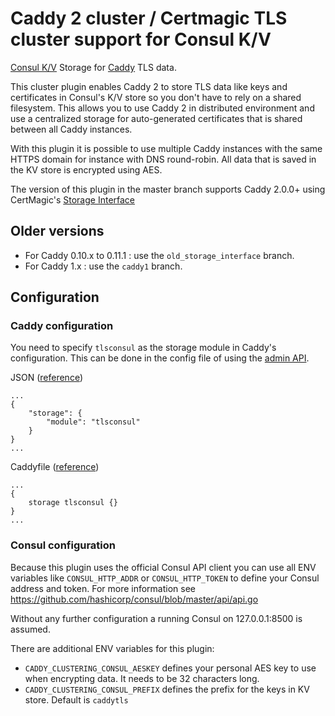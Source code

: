 # Caddy 2 cluster / Certmagic TLS cluster support for Consul K/V

[Consul K/V](https://github.com/hashicorp/consul) Storage for [Caddy](https://github.com/caddyserver/caddy) TLS data. 

This cluster plugin enables Caddy 2 to store TLS data like keys and certificates in Consul's K/V store so you don't have to rely on a shared filesystem.
This allows you to use Caddy 2 in distributed environment and use a centralized storage for auto-generated certificates that is
shared between all Caddy instances. 

With this plugin it is possible to use multiple Caddy instances with the same HTTPS domain for instance with DNS round-robin.
All data that is saved in the KV store is encrypted using AES.

The version of this plugin in the master branch supports Caddy 2.0.0+ using CertMagic's [Storage Interface](https://pkg.go.dev/github.com/caddyserver/certmagic?tab=doc#Storage)

## Older versions

- For Caddy 0.10.x to 0.11.1 : use the `old_storage_interface` branch.
- For Caddy 1.x : use the `caddy1` branch.

## Configuration

### Caddy configuration

You need to specify `tlsconsul` as the storage module in Caddy's configuration. This can be done in the config file of using the [admin API](https://caddyserver.com/docs/api).

JSON ([reference](https://caddyserver.com/docs/json/))
```
...
{
    "storage": {
        "module": "tlsconsul"
    }
}
...
```

Caddyfile ([reference](https://caddyserver.com/docs/caddyfile/options))
```
...
{
    storage tlsconsul {}
}
...
```

### Consul configuration

Because this plugin uses the official Consul API client you can use all ENV variables like `CONSUL_HTTP_ADDR` or `CONSUL_HTTP_TOKEN`
to define your Consul address and token. For more information see https://github.com/hashicorp/consul/blob/master/api/api.go

Without any further configuration a running Consul on 127.0.0.1:8500 is assumed.

There are additional ENV variables for this plugin:

- `CADDY_CLUSTERING_CONSUL_AESKEY` defines your personal AES key to use when encrypting data. It needs to be 32 characters long.
- `CADDY_CLUSTERING_CONSUL_PREFIX` defines the prefix for the keys in KV store. Default is `caddytls`
